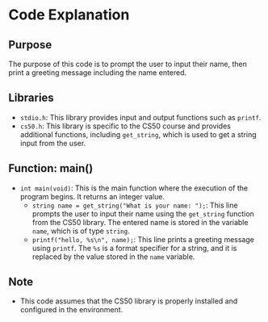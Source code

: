 # Code Explanation

## Purpose
The purpose of this code is to prompt the user to input their name, then print a greeting message including the name entered.

## Libraries
- `stdio.h`: This library provides input and output functions such as `printf`.
- `cs50.h`: This library is specific to the CS50 course and provides additional functions, including `get_string`, which is used to get a string input from the user.

## Function: main()
- `int main(void)`: This is the main function where the execution of the program begins. It returns an integer value.
    - `string name = get_string("What is your name: ");`: This line prompts the user to input their name using the `get_string` function from the CS50 library. The entered name is stored in the variable `name`, which is of type `string`.
    - `printf("hello, %s\n", name);`: This line prints a greeting message using `printf`. The `%s` is a format specifier for a string, and it is replaced by the value stored in the `name` variable.

## Note
- This code assumes that the CS50 library is properly installed and configured in the environment.
